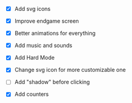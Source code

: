 - [X] Add svg icons
- [X] Improve endgame screen
- [X] Better animations for everything
- [X] Add music and sounds
- [X] Add Hard Mode
- [X] Change svg icon for more customizable one  
- [ ] Add "shadow" before clicking
- [X] Add counters

